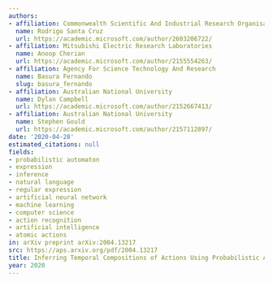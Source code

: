 ```yaml
---
authors:
- affiliation: Commonwealth Scientific And Industrial Research Organisation
  name: Rodrigo Santa Cruz
  url: https://academic.microsoft.com/author/2603206722/
- affiliation: Mitsubishi Electric Research Laboratories
  name: Anoop Cherian
  url: https://academic.microsoft.com/author/2155554263/
- affiliation: Agency For Science Technology And Research
  name: Basura Fernando
  slug: basura_fernando
- affiliation: Australian National University
  name: Dylan Campbell
  url: https://academic.microsoft.com/author/2152667413/
- affiliation: Australian National University
  name: Stephen Gould
  url: https://academic.microsoft.com/author/2157112897/
date: '2020-04-28'
estimated_citations: null
fields:
- probabilistic automaton
- expression
- inference
- natural language
- regular expression
- artificial neural network
- machine learning
- computer science
- action recognition
- artificial intelligence
- atomic actions
in: arXiv preprint arXiv:2004.13217
src: https://aps.arxiv.org/pdf/2004.13217
title: Inferring Temporal Compositions of Actions Using Probabilistic Automata
year: 2020
---
```


